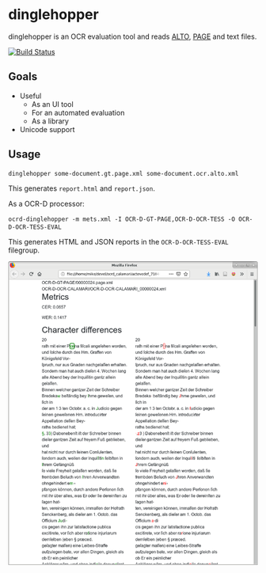 dinglehopper
============

dinglehopper is an OCR evaluation tool and reads [ALTO](https://github.com/altoxml), [PAGE](https://github.com/PRImA-Research-Lab/PAGE-XML) and text files.

[![Build Status](https://travis-ci.org/qurator-spk/dinglehopper.svg?branch=master)](https://travis-ci.org/qurator-spk/dinglehopper)

Goals
-----
* Useful
  * As an UI tool
  * For an automated evaluation
  * As a library
* Unicode support

Usage
-----
~~~
dinglehopper some-document.gt.page.xml some-document.ocr.alto.xml
~~~
This generates `report.html` and `report.json`.


As a OCR-D processor:
~~~
ocrd-dinglehopper -m mets.xml -I OCR-D-GT-PAGE,OCR-D-OCR-TESS -O OCR-D-OCR-TESS-EVAL
~~~
This generates HTML and JSON reports in the `OCR-D-OCR-TESS-EVAL` filegroup.


![dinglehopper displaying metrics and character differences](.screenshots/dinglehopper.png?raw=true)
